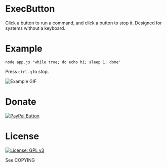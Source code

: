# ExecButton
Click a button to run a command, and click a button to stop it.
Designed for systems without a keyboard.

# Example
`node app.js 'while true; do echo hi; sleep 1; done'`

Press `ctrl-q` to stop.

![Example GIF](https://i.imgur.com/H0hlGZy.gif)

# Donate
[![PayPal Button](https://img.shields.io/badge/Donate-PayPal-blue.svg)](https://paypal.me/SamFoxman)

# License
[![License: GPL v3](https://img.shields.io/badge/License-GPL%20v3-red.svg)](https://www.gnu.org/licenses/gpl-3.0)

See COPYING
